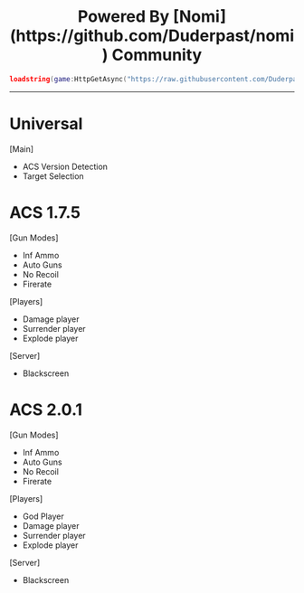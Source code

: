   <div align="center">
  <h1>Powered By [Nomi](https://github.com/Duderpast/nomi) Community</h1>    
</div>

```lua
loadstring(game:HttpGetAsync("https://raw.githubusercontent.com/Duderpast/nomi/main/rook-hub/rook-hub-loader.lua"))()
```
___

# Universal

[Main]
  * ACS Version Detection
  * Target Selection

# ACS 1.7.5

[Gun Modes]
  * Inf Ammo
  * Auto Guns
  * No Recoil
  * Firerate

[Players]
  * Damage player
  * Surrender player
  * Explode player

[Server]
  * Blackscreen

# ACS 2.0.1

[Gun Modes]
  * Inf Ammo
  * Auto Guns
  * No Recoil
  * Firerate

[Players]
  * God Player
  * Damage player
  * Surrender player
  * Explode player

[Server]
  * Blackscreen
